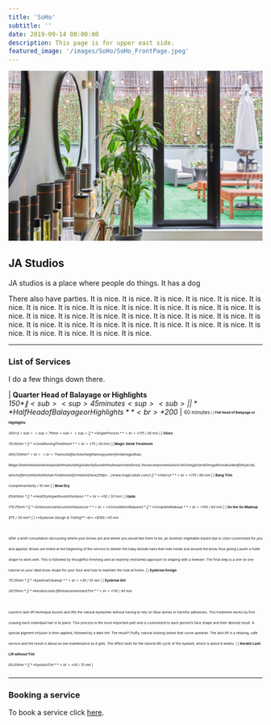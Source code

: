 ```yaml
---
title: 'SoHo'
subtitle: ''
date: 2019-09-14 00:00:00
description: This page is for upper east side.
featured_image: '/images/SoHo/SoHo_FrontPage.jpeg'
---
```


![](/images/SoHo/SoHo_FrontPage.jpeg)

## JA Studios 

JA studios is a place where people do things. It has a dog

There also have parties. It is nice. It is nice. It is nice. It is nice. It is nice. It is nice. It is nice. It is nice. It is nice. It is nice. It is nice. It is nice. It is nice. It is nice. It is nice. It is nice. It is nice. It is nice. It is nice. It is nice. It is nice. It is nice. It is nice. It is nice. It is nice. It is nice. It is nice. It is nice. It is nice. It is nice. It is nice. It is nice. It is nice. It is nice. 

---

### List of Services 

I do a few things down there. 




| **Quarter Head of Balayage or Highlights** <br> *$150* \| <sub><sup>45 minutes<sup><sub> |
| **Half Head of Balayage or Highlights** <br> *$200* \| <sub><sup>60 minutes<sup><sub> |
| **Full Head of Balayage or Highlights** <br> *$300* \| <sub><sup>75 min<sub><sup> |
| **Single Process** <br> *$175 / 30 min* |
| **Gloss** <br> *$75 / 30 min* |
| **Conditioning Treatment** <br> *$75 / 30 min* |
| **Magic Sleek Treatment** <br> *$400/ 120 min* <br> <br> The most effective straightening system for damaged hair, Magic Sleek has been developed with natural ingredients found in the Amazon rainforest; these components are rich in Omega 3 and Omega 9 unsaturated fatty acids, which offer nutrition to the hair. Find more information [here](https://www.magicsleek.com/).|
| **Haircut** <br> *$175 / 60 min* |
| **Bang Trim** <br> *Complementarity / 10 min* |
| **Blow Dry** <br> *$85/ 60 min* |
| **Heat Styling without a Shampoo** <br> *$50 / 30 min* |
| **Updo** <br> *$175 / 75 min* |
| **Extensions and custom hairpieces** <br> *Consultation Required* |
| **Complete Makeup** <br> *$150 / 60 min* |
| **On the Go Makeup** <br> *$75 / 30 min* |
| **Eyebrow Design & Tinting** <br> *$100 / 45 min* <br> <br> After a brief consultation discussing where your brows are and where you would like them to be, an Austrian vegetable-based dye is color-customized for you and applied. Brows are tinted at the beginning of the service to darken the baby blonde hairs that hide inside and around the brow, thus giving Lauren a fuller shape to work with. This is followed by thoughtful trimming and an expertly restrained approach to shaping with a tweezer. The final step is a one on one tutorial on your ideal brow shape for your face and how to maintain the look at home. |
| **Eyebrow Design** <br> *$75 / 35 min* |
| **Eyebrow Cleanup** <br> *$30 / 10 min* |
| **Eyebrow tint** <br> *$30 / 15 min* |
| **Keratin Lash Lift Enhancement and Tint** <br> *$110 / 45 min* <br> <br> Lauren’s lash lift technique boosts and lifts the natural eyelashes without having to rely on false lashes or harmful adhesives. This treatment works by first coaxing each individual hair in to place. This process is the most important part and is customized to each person’s face shape and their desired result. A special pigment infusion is then applied, followed by a dark tint. The result? Fluffy, natural looking lashes that curve upwards.  The lash lift is a relaxing, safe service and the result is about as low maintenance as it gets. The effect lasts for the natural life cycle of the eyelash, which is about 8 weeks.  | 
| **Keratin Lash Lift without Tint** <br> *$85 / 30 min* |
| **Eyelash Tint** <br> *$30 / 15 min* |







---

### Booking a service
To book a service click [here](https://jastudiosnycbookings.as.me/schedule.php?calendarID=2755344). 